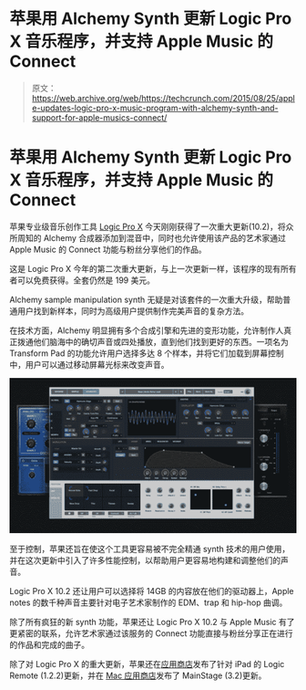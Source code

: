# 苹果用 Alchemy Synth 更新 Logic Pro X 音乐程序，并支持 Apple Music 的 Connect 

> 原文：<https://web.archive.org/web/https://techcrunch.com/2015/08/25/apple-updates-logic-pro-x-music-program-with-alchemy-synth-and-support-for-apple-musics-connect/>

# 苹果用 Alchemy Synth 更新 Logic Pro X 音乐程序，并支持 Apple Music 的 Connect

苹果专业级音乐创作工具 [Logic Pro X](https://web.archive.org/web/20221208105712/http://www.apple.com/logic-pro/) 今天刚刚获得了一次重大更新(10.2)，将众所周知的 Alchemy 合成器添加到混音中，同时也允许使用该产品的艺术家通过 Apple Music 的 Connect 功能与粉丝分享他们的作品。

这是 Logic Pro X 今年的第二次重大更新，与上一次更新一样，该程序的现有所有者可以免费获得。全套仍然是 199 美元。

Alchemy sample manipulation synth 无疑是对该套件的一次重大升级，帮助普通用户找到新样本，同时为高级用户提供制作完美声音的复杂方法。

在技术方面，Alchemy 明显拥有多个合成引擎和先进的变形功能，允许制作人真正拨通他们脑海中的确切声音或四处播放，直到他们找到更好的东西。一项名为 Transform Pad 的功能允许用户选择多达 8 个样本，并将它们加载到屏幕控制中，用户可以通过移动屏幕光标来改变声音。

![Screen Shot 2015-08-25 at 11.47.30 AM](img/7923c46ff366b3e52d2b3cb12b81773f.png)

至于控制，苹果还旨在使这个工具更容易被不完全精通 synth 技术的用户使用，并在这次更新中引入了许多性能控制，以帮助用户更容易地构建和调整他们的声音。

Logic Pro X 10.2 还让用户可以选择将 14GB 的内容放在他们的驱动器上，Apple notes 的数千种声音主要针对电子艺术家制作的 EDM、trap 和 hip-hop 曲调。

除了所有疯狂的新 synth 功能，苹果还让 Logic Pro X 10.2 与 Apple Music 有了更紧密的联系，允许艺术家通过该服务的 Connect 功能直接与粉丝分享正在进行的作品和完成的曲子。

除了对 Logic Pro X 的重大更新，苹果还在[应用商店](https://web.archive.org/web/20221208105712/https://itunes.apple.com/us/app/logic-remote/id638394624?mt=8)发布了针对 iPad 的 Logic Remote (1.2.2)更新，并在 [Mac 应用商店](https://web.archive.org/web/20221208105712/https://itunes.apple.com/us/app/mainstage-3/id634159523?mt=12)发布了 MainStage (3.2)更新。